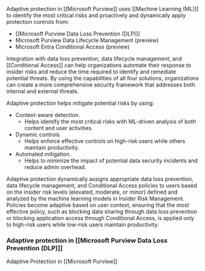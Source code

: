 Adaptive protection in [[Microsoft Purview]] uses [[Machine Learning (ML)]] to identify the most critical risks and proactively and dynamically apply protection controls from:

- [[Microsoft Purview Data Loss Prevention (DLP)]]
- Microsoft Purview Data Lifecycle Management (preview)
- Microsoft Entra Conditional Access (preview)

Integration with data loss prevention, data lifecycle management, and [[Conditional Access]] can help organizations automate their response to insider risks and reduce the time required to identify and remediate potential threats. By using the capabilities of all four solutions, organizations can create a more comprehensive security framework that addresses both internal and external threats.

Adaptive protection helps mitigate potential risks by using:
- Context-aware detection. 
	- Helps identify the most critical risks with ML-driven analysis of both content and user activities.
- Dynamic controls. 
	- Helps enforce effective controls on high-risk users while others maintain productivity.
- Automated mitigation. 
	- Helps to minimize the impact of potential data security incidents and reduce admin overhead.

Adaptive protection dynamically assigns appropriate data loss prevention, data lifecycle management, and Conditional Access policies to users based on the insider risk levels (elevated, moderate, or minor) defined and analyzed by the machine learning models in Insider Risk Management. Policies become adaptive based on user context, ensuring that the most effective policy, such as blocking data sharing through data loss prevention or blocking application access through Conditional Access, is applied only to high-risk users while low-risk users maintain productivity.
### Adaptive protection in [[Microsoft Purview Data Loss Prevention (DLP)]]
Adaptive Protection in [[Microsoft Purview]]
